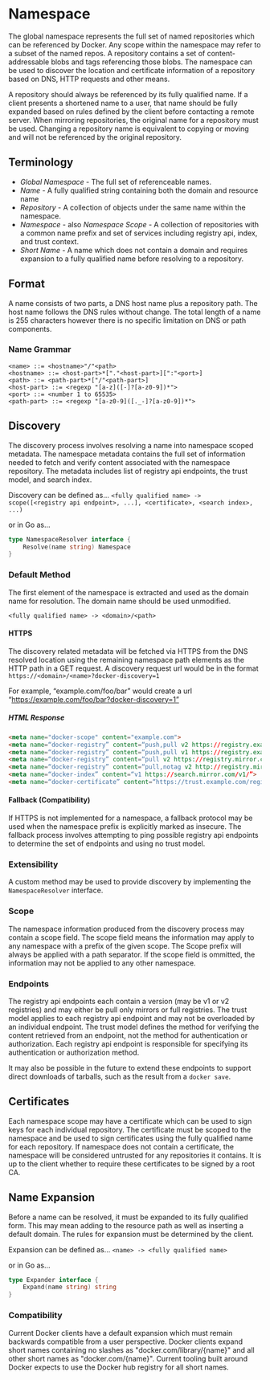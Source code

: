 # Namespace
The global namespace represents the full set of named repositories which can be
referenced by Docker. Any scope within the namespace may refer to a subset of
the named repos. A repository contains a set of content-addressable blobs
and tags referencing those blobs. The namespace can be used to discover the
location and certificate information of a repository based on DNS, HTTP requests and
other means.

A repository should always be referenced by its fully qualified name. If a
client presents a shortened name to a user, that name should be fully
expanded based on rules defined by the client before contacting a remote
server. When mirroring repositories, the original name for a repository must be
used. Changing a repository name is equivalent to copying or moving and will not
be referenced by the original repository.

## Terminology

- *Global Namespace* - The full set of referenceable names.
- *Name* - A fully qualified string containing both the domain and resource name
- *Repository* - A collection of objects under the same name within the
namespace.
- *Namespace* - also *Namespace Scope* - A collection of repositories with a
common name prefix and set of services including registry api, index, and trust
context.
- *Short Name* - A name which does not contain a domain and requires
expansion to a fully qualified name before resolving to a repository.

## Format
A name consists of two parts, a DNS host name plus a repository path. The host
name follows the DNS rules without change. The total length of a name is 255
characters however there is no specific limitation on DNS or path components.

### Name Grammar
~~~
<name> ::= <hostname>"/"<path>
<hostname> ::= <host-part>*["."<host-part>][":"<port>]
<path> ::= <path-part>*["/"<path-part>]
<host-part> ::= <regexp "[a-z]([-]?[a-z0-9])*">
<port> ::= <number 1 to 65535>
<path-part> ::= <regexp "[a-z0-9]([._-]?[a-z0-9])*">
~~~

## Discovery
The discovery process involves resolving a name into namespace scoped metadata. The
namespace metadata contains the full set of information needed to fetch and
verify content associated with the namespace repository. The metadata includes
list of registry api endpoints, the trust model, and search index.

Discovery can be defined as...
`<fully qualified name> -> scope([<registry api endpoint>, ...], <certificate>, <search index>, ...)`

or in Go as...
~~~go
type NamespaceResolver interface {
	Resolve(name string) Namespace
}
~~~

### Default Method

The first element of the namespace is extracted and used as the domain name for
resolution. The domain name should be used unmodified.

`<fully qualified name> -> <domain>/<path>`

#### HTTPS
The discovery related metadata will be fetched via HTTPS from the DNS resolved
location using the remaining namespace path elements as the HTTP path in a GET
request. A discovery request url would be in the format
`https://<domain>/<name>?docker-discovery=1`

For example, “example.com/foo/bar” would create a url
“https://example.com/foo/bar?docker-discovery=1”

##### HTML Response
~~~html
<meta name="docker-scope" content="example.com">
<meta name=“docker-registry” content=“push,pull v2 https://registry.example.com/v2/”>
<meta name=“docker-registry” content=“push,pull v1 https://registry.example.com/v1/”>
<meta name=“docker-registry” content=“pull v2 https://registry.mirror.com/v2/”>
<meta name=“docker-registry” content=“pull,notag v2 http://registry.mirror.com/v2/”>
<meta name=“docker-index” content=“v1 https://search.mirror.com/v1/”>
<meta name=“docker-certificate” content=“https://trust.example.com/registry.cert}”>
~~~

#### Fallback (Compatibility)
If HTTPS is not implemented for a namespace, a fallback protocol may be
used when the namespace prefix is explicitly marked as insecure. The
fallback process involves attempting to ping possible registry api endpoints to
determine the set of endpoints and using no trust model.

### Extensibility
A custom method may be used to provide discovery by implementing the
`NamespaceResolver` interface.

### Scope
The namespace information produced from the discovery process may contain a scope
field. The scope field means the information may apply to any namespace with a
prefix of the given scope. The Scope prefix will always be applied with a path
separator. If the scope field is ommitted, the information may not be applied to
any other namespace.

### Endpoints
The registry api endpoints each contain a version (may be v1 or v2 registries) and
may either be pull only mirrors or full registries. The trust model applies to
each registry api endpoint and may not be overloaded by an individual endpoint. The
trust model defines the method for verifying the content retrieved from an
endpoint, not the method for authentication or authorization.  Each registry api
endpoint is responsible for specifying its authentication or authorization
method. 

It may also be possible in the future to extend these endpoints to support
direct downloads of tarballs, such as the result from a `docker save`.

## Certificates
Each namespace scope may have a certificate which can be used to sign keys for each
individual repository. The certificate must be scoped to the namespace and be used
to sign certificates using the fully qualified name for each repository. If
namespace does not contain a certificate, the namespace will be considered
untrusted for any repositories it contains. It is up to the client whether to
require these certificates to be signed by a root CA.

## Name Expansion
Before a name can be resolved, it must be expanded to its fully qualified form.
This may mean adding to the resource path as well as inserting a default
domain. The rules for expansion must be determined by the client.

Expansion can be defined as...
`<name> -> <fully qualified name>`

or in Go as...
~~~go
type Expander interface {
	Expand(name string) string
}
~~~

### Compatibility
Current Docker clients have a default expansion which must remain backwards
compatible from a user perspective. Docker clients expand short names containing
no slashes as "docker.com/library/{name}" and all other short names as 
"docker.com/{name}". Current tooling built around Docker expects to use the
Docker hub registry for all short names.

